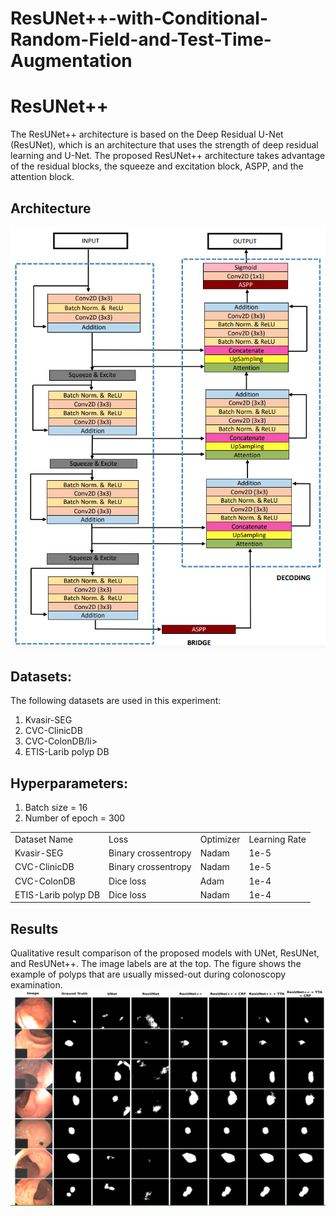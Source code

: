 # ResUNet++-with-Conditional-Random-Field-and-Test-Time-Augmentation
# ResUNet++
The ResUNet++ architecture is based on the Deep Residual U-Net (ResUNet), which is an architecture that uses the strength of deep residual learning and U-Net. The proposed ResUNet++ architecture takes advantage of the residual blocks, the squeeze and excitation block, ASPP, and the attention block. <br/>

## Architecture
<img src="img/ResUNet++.png">

## Datasets:
The following datasets are used in this experiment:
<ol>
  <li>Kvasir-SEG</li>
  <li>CVC-ClinicDB</li>
  <li>CVC-ColonDB/li>
  <li> ETIS-Larib polyp DB</li>
 </ol>

## Hyperparameters:
 
 <ol>
  <li>Batch size = 16</li> 
  <li>Number of epoch = 300</li>
</ol>
<table>
  <tr> <td> Dataset Name</td> <td>Loss</td> <td>Optimizer</td> <td>Learning Rate</td>  </tr>
  <tr> <td>Kvasir-SEG</td> <td>Binary crossentropy</td> <td>Nadam</td> <td>1e-5</td> </tr>
  <tr> <td>CVC-ClinicDB</td> <td>Binary crossentropy</td> <td>Nadam</td> <td>1e-5</td> </tr>
  <tr> <td>CVC-ColonDB</td> <td>Dice loss</td> <td>Adam</td> <td>1e-4</td> </tr>
  <tr> <td>ETIS-Larib polyp DB</td><td>Dice loss</td> <td>Nadam</td> <td>1e-4</td> </tr>
 </table>
 


## Results
Qualitative result comparison of the proposed models with UNet, ResUNet, and ResUNet++. The image labels are at the top. The figure shows the example of polyps that are usually missed-out during colonoscopy examination. <br/>
<img src="img/111.png">
